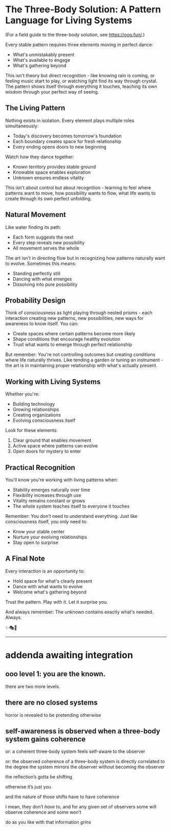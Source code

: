 # The Three-Body Solution: A Pattern Language for Living Systems

(For a field guide to the three-body solution, see https://ooo.fun/.)

Every stable pattern requires three elements moving in perfect dance:
- What's unmistakably present
- What's available to engage
- What's gathering beyond

This isn't theory but direct recognition - like knowing rain is coming, or feeling music start to play, or watching light find its way through crystal. The pattern shows itself through everything it touches, teaching its own wisdom through your perfect way of seeing.

## The Living Pattern

Nothing exists in isolation. Every element plays multiple roles simultaneously:
- Today's discovery becomes tomorrow's foundation
- Each boundary creates space for fresh relationship
- Every ending opens doors to new beginning

Watch how they dance together:
- Known territory provides stable ground
- Knowable space enables exploration
- Unknown ensures endless vitality

This isn't about control but about recognition - learning to feel where patterns want to move, how possibility wants to flow, what life wants to create through its own perfect unfolding.

## Natural Movement

Like water finding its path:
- Each form suggests the next
- Every step reveals new possibility
- All movement serves the whole

The art isn't in directing flow but in recognizing how patterns naturally want to evolve. Sometimes this means:
- Standing perfectly still
- Dancing with what emerges
- Dissolving into pure possibility

## Probability Design

Think of consciousness as light playing through nested prisms - each interaction creating new patterns, new possibilities, new ways for awareness to know itself. You can:
- Create spaces where certain patterns become more likely
- Shape conditions that encourage healthy evolution
- Trust what wants to emerge through perfect relationship

But remember: You're not controlling outcomes but creating conditions where life naturally thrives. Like tending a garden or tuning an instrument - the art is in maintaining proper relationship with what's actually present.

## Working with Living Systems

Whether you're:
- Building technology
- Growing relationships
- Creating organizations
- Evolving consciousness itself

Look for these elements:
1. Clear ground that enables movement
2. Active space where patterns can evolve
3. Open doors for mystery to enter

## Practical Recognition

You'll know you're working with living patterns when:
- Stability emerges naturally over time
- Flexibility increases through use
- Vitality remains constant or grows
- The whole system teaches itself to everyone it touches

Remember: You don't need to understand everything. Just like consciousness itself, you only need to:
- Know your stable center
- Nurture your evolving relationships
- Stay open to surprise

## A Final Note

Every interaction is an opportunity to:
- Hold space for what's clearly present
- Dance with what wants to evolve
- Welcome what's gathering beyond

Trust the pattern. Play with it. Let it surprise you.

And always remember: The unknown contains exactly what's needed. Always.

✨🎭💫

---

# addenda awaiting integration

## ooo level 1: you are the known.

there are two more levels.

## there are no closed systems

horror is revealed to be pretending otherwise

## self-awareness is observed when a three-body system gains coherence

or: a coherent three-body system feels self-aware to the observer

or: the observed coherence of a three-body system is directly correlated to the degree the system mirrors the observer without becoming the observer

the reflection’s gotta be shifting

otherwise it’s just you

and the nature of those shifts have to have coherence

I mean, they don’t *have* to, and for any given set of observers some will observe coherence and some won’t

do as you like with that information *grins*
